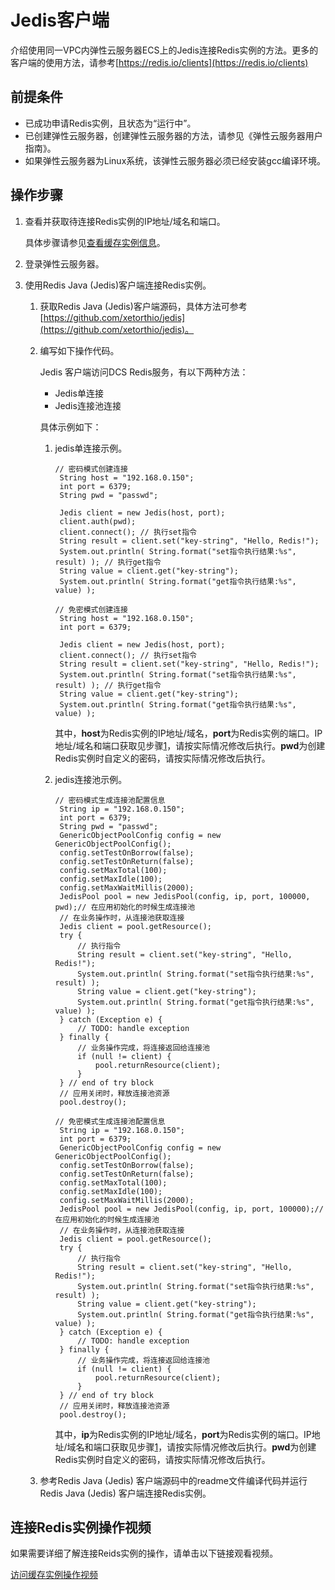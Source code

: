 # Jedis客户端<a name="ZH-CN_TOPIC_0148195198"></a>

介绍使用同一VPC内弹性云服务器ECS上的Jedis连接Redis实例的方法。更多的客户端的使用方法，请参考[https://redis.io/clients](https://redis.io/clients)

## 前提条件<a name="section1502270695932"></a>

-   已成功申请Redis实例，且状态为“运行中”。
-   已创建弹性云服务器，创建弹性云服务器的方法，请参见《弹性云服务器用户指南》。
-   如果弹性云服务器为Linux系统，该弹性云服务器必须已经安装gcc编译环境。

## 操作步骤<a name="section1336235611596"></a>

1.  <a name="li695671074019"></a>查看并获取待连接Redis实例的IP地址/域名和端口。

    具体步骤请参见[查看缓存实例信息](查看缓存实例信息.md)。

2.  登录弹性云服务器。
3.  使用Redis Java \(Jedis\)客户端连接Redis实例。
    1.  获取Redis Java \(Jedis\)客户端源码，具体方法可参考[https://github.com/xetorthio/jedis](https://github.com/xetorthio/jedis)。
    2.  编写如下操作代码。

        Jedis 客户端访问DCS Redis服务，有以下两种方法：

        -   Jedis单连接
        -   Jedis连接池连接

        具体示例如下：

        1.  jedis单连接示例。

            ```
            // 密码模式创建连接
             String host = "192.168.0.150"; 
             int port = 6379; 
             String pwd = "passwd"; 
              
             Jedis client = new Jedis(host, port); 
             client.auth(pwd);
             client.connect(); // 执行set指令
             String result = client.set("key-string", "Hello, Redis!"); 
             System.out.println( String.format("set指令执行结果:%s", result) ); // 执行get指令
             String value = client.get("key-string"); 
             System.out.println( String.format("get指令执行结果:%s", value) );
            
            // 免密模式创建连接
             String host = "192.168.0.150"; 
             int port = 6379; 
              
             Jedis client = new Jedis(host, port); 
             client.connect(); // 执行set指令
             String result = client.set("key-string", "Hello, Redis!"); 
             System.out.println( String.format("set指令执行结果:%s", result) ); // 执行get指令
             String value = client.get("key-string"); 
             System.out.println( String.format("get指令执行结果:%s", value) );
            ```

            其中，**host**为Redis实例的IP地址/域名，**port**为Redis实例的端口。IP地址/域名和端口获取见步骤[1](#li695671074019)，请按实际情况修改后执行。**pwd**为创建Redis实例时自定义的密码，请按实际情况修改后执行。

        2.  jedis连接池示例。

            ```
            // 密码模式生成连接池配置信息
             String ip = "192.168.0.150"; 
             int port = 6379; 
             String pwd = "passwd"; 
             GenericObjectPoolConfig config = new GenericObjectPoolConfig(); 
             config.setTestOnBorrow(false); 
             config.setTestOnReturn(false); 
             config.setMaxTotal(100); 
             config.setMaxIdle(100); 
             config.setMaxWaitMillis(2000); 
             JedisPool pool = new JedisPool(config, ip, port, 100000, pwd);// 在应用初始化的时候生成连接池
             // 在业务操作时，从连接池获取连接
             Jedis client = pool.getResource(); 
             try { 
                 // 执行指令
                 String result = client.set("key-string", "Hello, Redis!"); 
                 System.out.println( String.format("set指令执行结果:%s", result) ); 
                 String value = client.get("key-string"); 
                 System.out.println( String.format("get指令执行结果:%s", value) ); 
             } catch (Exception e) { 
                 // TODO: handle exception
             } finally { 
                 // 业务操作完成，将连接返回给连接池
                 if (null != client) { 
                     pool.returnResource(client); 
                 } 
             } // end of try block
             // 应用关闭时，释放连接池资源
             pool.destroy();
            
            // 免密模式生成连接池配置信息
             String ip = "192.168.0.150"; 
             int port = 6379; 
             GenericObjectPoolConfig config = new GenericObjectPoolConfig(); 
             config.setTestOnBorrow(false); 
             config.setTestOnReturn(false); 
             config.setMaxTotal(100); 
             config.setMaxIdle(100); 
             config.setMaxWaitMillis(2000); 
             JedisPool pool = new JedisPool(config, ip, port, 100000);// 在应用初始化的时候生成连接池
             // 在业务操作时，从连接池获取连接
             Jedis client = pool.getResource(); 
             try { 
                 // 执行指令
                 String result = client.set("key-string", "Hello, Redis!"); 
                 System.out.println( String.format("set指令执行结果:%s", result) ); 
                 String value = client.get("key-string"); 
                 System.out.println( String.format("get指令执行结果:%s", value) ); 
             } catch (Exception e) { 
                 // TODO: handle exception
             } finally { 
                 // 业务操作完成，将连接返回给连接池
                 if (null != client) { 
                     pool.returnResource(client); 
                 } 
             } // end of try block
             // 应用关闭时，释放连接池资源
             pool.destroy();
            ```

            其中，**ip**为Redis实例的IP地址/域名，**port**为Redis实例的端口。IP地址/域名和端口获取见步骤[1](#li695671074019)，请按实际情况修改后执行。**pwd**为创建Redis实例时自定义的密码，请按实际情况修改后执行。

    3.  参考Redis Java \(Jedis\) 客户端源码中的readme文件编译代码并运行Redis Java \(Jedis\) 客户端连接Redis实例。


## 连接Redis实例操作视频<a name="section16119183431717"></a>

如果需要详细了解连接Reids实例的操作，请单击以下链接观看视频。

[访问缓存实例操作视频](https://support.huaweicloud.com/dcs_video/index.html)

